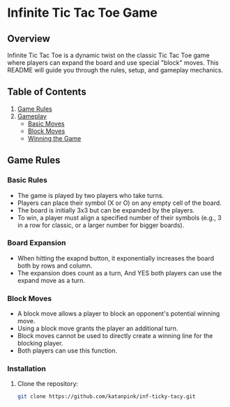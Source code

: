 # Infinite Tic Tac Toe Game

## Overview

Infinite Tic Tac Toe is a dynamic twist on the classic Tic Tac Toe game where players can expand the board and use special "block" moves. This README will guide you through the rules, setup, and gameplay mechanics.

## Table of Contents

1. [Game Rules](#game-rules)
2. [Gameplay](#gameplay)
   - [Basic Moves](#basic-moves)
   - [Block Moves](#block-moves)
   - [Winning the Game](#winning-the-game)

## Game Rules

### Basic Rules

- The game is played by two players who take turns.
- Players can place their symbol (X or O) on any empty cell of the board.
- The board is initially 3x3 but can be expanded by the players.
- To win, a player must align a specified number of their symbols (e.g., 3 in a row for classic, or a larger number for bigger boards).

### Board Expansion
- When hitting the exapnd button, it exponentially increases the board both by rows and column.
- The expansion does count as a turn, And YES both players can use the expand move as a turn.

### Block Moves

- A block move allows a player to block an opponent's potential winning move.
- Using a block move grants the player an additional turn.
- Block moves cannot be used to directly create a winning line for the blocking player.
- Both players can use this function.


### Installation

1. Clone the repository:
   ```bash
   git clone https://github.com/katanpink/inf-ticky-tacy.git
